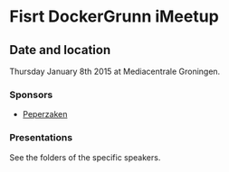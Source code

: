 #  Fisrt DockerGrunn iMeetup

## Date and location

Thursday January 8th 2015 at Mediacentrale Groningen.

### Sponsors

* [Peperzaken](https://web.archive.org/web/20180404175122/https://www.peperzaken.nl/)

### Presentations

See the folders of the specific speakers.
